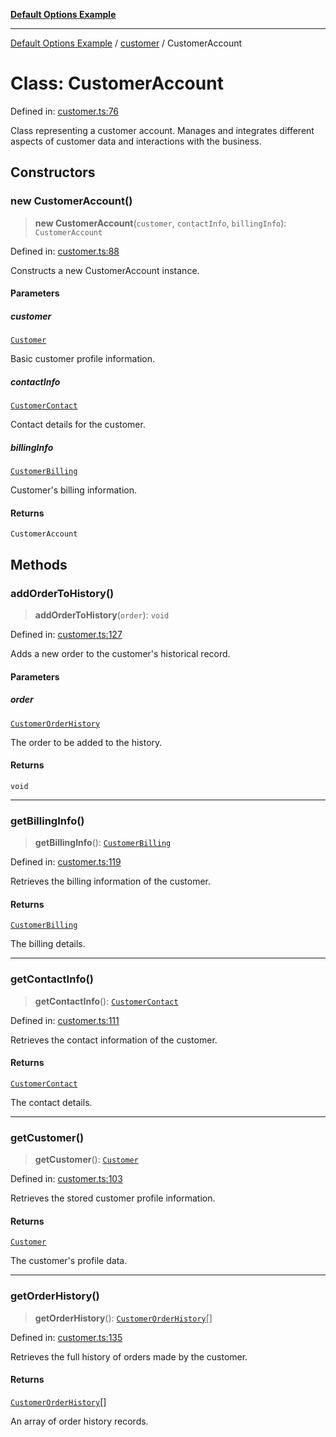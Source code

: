 [**Default Options Example**](../../README.md)

***

[Default Options Example](../../modules.md) / [customer](../README.md) / CustomerAccount

# Class: CustomerAccount

Defined in: [customer.ts:76](https://github.com/typedoc2md/dummy-typescript-api/blob/main/src/customer.ts#L76)

Class representing a customer account.
Manages and integrates different aspects of customer data and interactions with the business.

## Constructors

### new CustomerAccount()

> **new CustomerAccount**(`customer`, `contactInfo`, `billingInfo`): `CustomerAccount`

Defined in: [customer.ts:88](https://github.com/typedoc2md/dummy-typescript-api/blob/main/src/customer.ts#L88)

Constructs a new CustomerAccount instance.

#### Parameters

##### customer

[`Customer`](../interfaces/Customer.md)

Basic customer profile information.

##### contactInfo

[`CustomerContact`](../interfaces/CustomerContact.md)

Contact details for the customer.

##### billingInfo

[`CustomerBilling`](../interfaces/CustomerBilling.md)

Customer's billing information.

#### Returns

`CustomerAccount`

## Methods

### addOrderToHistory()

> **addOrderToHistory**(`order`): `void`

Defined in: [customer.ts:127](https://github.com/typedoc2md/dummy-typescript-api/blob/main/src/customer.ts#L127)

Adds a new order to the customer's historical record.

#### Parameters

##### order

[`CustomerOrderHistory`](../interfaces/CustomerOrderHistory.md)

The order to be added to the history.

#### Returns

`void`

***

### getBillingInfo()

> **getBillingInfo**(): [`CustomerBilling`](../interfaces/CustomerBilling.md)

Defined in: [customer.ts:119](https://github.com/typedoc2md/dummy-typescript-api/blob/main/src/customer.ts#L119)

Retrieves the billing information of the customer.

#### Returns

[`CustomerBilling`](../interfaces/CustomerBilling.md)

The billing details.

***

### getContactInfo()

> **getContactInfo**(): [`CustomerContact`](../interfaces/CustomerContact.md)

Defined in: [customer.ts:111](https://github.com/typedoc2md/dummy-typescript-api/blob/main/src/customer.ts#L111)

Retrieves the contact information of the customer.

#### Returns

[`CustomerContact`](../interfaces/CustomerContact.md)

The contact details.

***

### getCustomer()

> **getCustomer**(): [`Customer`](../interfaces/Customer.md)

Defined in: [customer.ts:103](https://github.com/typedoc2md/dummy-typescript-api/blob/main/src/customer.ts#L103)

Retrieves the stored customer profile information.

#### Returns

[`Customer`](../interfaces/Customer.md)

The customer's profile data.

***

### getOrderHistory()

> **getOrderHistory**(): [`CustomerOrderHistory`](../interfaces/CustomerOrderHistory.md)[]

Defined in: [customer.ts:135](https://github.com/typedoc2md/dummy-typescript-api/blob/main/src/customer.ts#L135)

Retrieves the full history of orders made by the customer.

#### Returns

[`CustomerOrderHistory`](../interfaces/CustomerOrderHistory.md)[]

An array of order history records.

